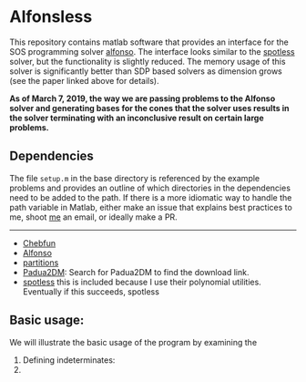 # Alfonsless
This repository contains matlab software that provides an interface for the SOS programming solver [alfonso](https://arxiv.org/abs/1712.01792). The interface looks similar to the [spotless](https://github.com/spot-toolbox/spotless) solver, but the functionality is slightly reduced. The memory usage of this solver is significantly better than SDP based solvers as dimension grows (see the paper linked above for details).

**As of March 7, 2019, the way we are passing problems to the Alfonso solver and generating bases for the cones that the solver uses results in the solver terminating with an inconclusive result on certain large problems.**

## Dependencies
The file `setup.m` in the base directory is referenced by the example problems and provides an outline of which directories in the dependencies need to be added to the path. If there is a more idiomatic way to handle the path variable in Matlab, either make an issue that explains best practices to me, shoot [me](mailto:owhughes@umich.edu) an email, or ideally make a PR. 
  
----

* [Chebfun](https://github.com/chebfun/chebfun)
* [Alfonso](https://github.com/dpapp-github/alfonso)
* [partitions](https://www.mathworks.com/matlabcentral/fileexchange/12009-partitions-of-an-integer)
* [Padua2DM](http://www.netlib.org/numeralgo/): Search for Padua2DM to find the download link.
* [spotless](https://github.com/spot-toolbox/spotless) this is included because I use their polynomial utilities. Eventually if this succeeds, spotless 
## Basic usage:
We will illustrate the basic usage of the program by examining the 
1. Defining indeterminates:
2. 

